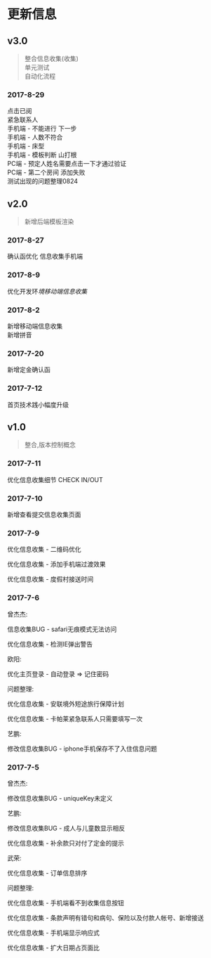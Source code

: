 # 更新信息  
## v3.0  
> 整合信息收集(收集)  
单元测试  
自动化流程  
### 2017-8-29
点击已阅  
紧急联系人  
手机端 - 不能进行 下一步  
手机端 - 人数不符合  
手机端 - 床型  
手机端 - 模板判断 山打根  
PC端 - 预定人姓名需要点击一下才通过验证  
PC端 - 第二个房间 添加失败  
测试出现的问题整理0824  

## v2.0  
> 新增后端模板渲染
### 2017-8-27
确认函优化
信息收集手机端

### 2017-8-9
优化开发环*境移动端信息收集*  


### 2017-8-2
新增移动端信息收集  
新增拼音


### 2017-7-20
新增定金确认函  


### 2017-7-12
首页技术践小幅度升级  


## v1.0
> 整合,版本控制概念

### 2017-7-11
优化信息收集细节 CHECK IN/OUT  


### 2017-7-10
新增查看提交信息收集页面  

### 2017-7-9
优化信息收集 - 二维码优化  

优化信息收集 - 添加手机端过渡效果  

优化信息收集 - 度假村接送时间  

### 2017-7-6
曾杰杰:  

信息收集BUG - safari无痕模式无法访问  

优化信息收集 - 检测IE弹出警告  

欧阳:  

优化主页登录 - 自动登录 => 记住密码  

问题整理:  

优化信息收集 - 安联境外短途旅行保障计划  

优化信息收集 - 卡帕莱紧急联系人只需要填写一次  

艺鹏:  

修改信息收集BUG - iphone手机保存不了入住信息问题  



### 2017-7-5
曾杰杰:  

修改信息收集BUG - uniqueKey未定义  

艺鹏:  

修改信息收集BUG - 成人与儿童数显示相反  

优化信息收集 - 补余款只对付了定金的提示  

武荣:  

优化信息收集 - 订单信息排序  

问题整理:  

优化信息收集 - 手机端看不到收集信息按钮  

优化信息收集 - 条款声明有错句和病句、保险以及付款人帐号、新增接送  

优化信息收集 - 手机端显示响应式  

优化信息收集 - 扩大日期占页面比  